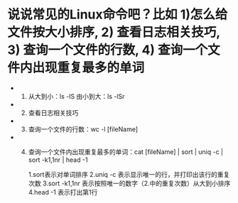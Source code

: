 # 说说常⻅的Linux命令吧？比如 1)怎么给文件按大小排序, 2) 查看日志相关技巧, 3) 查询一个文件的行数, 4) 查询一个文件内出现重复最多的单词

 - 1. 从大到小：ls -lS 由小到大：ls -lSr
 - 2. 查看日志相关技巧
 - 3. 查询一个文件的行数：wc -l [fileName]
 - 4. 查询一个文件内出现重复最多的单词：cat [fileName] | sort | uniq -c | sort -k1,1nr | head -1
        
        1.sort表示对单词排序
        2.uniq -c 表示显示唯一的行，并打印出该行的重复次数
        3.sort -k1,1nr 表示按照唯一的数字（2.中的重复次数）从大到小排序
        4.head -1 表示打出第1行
